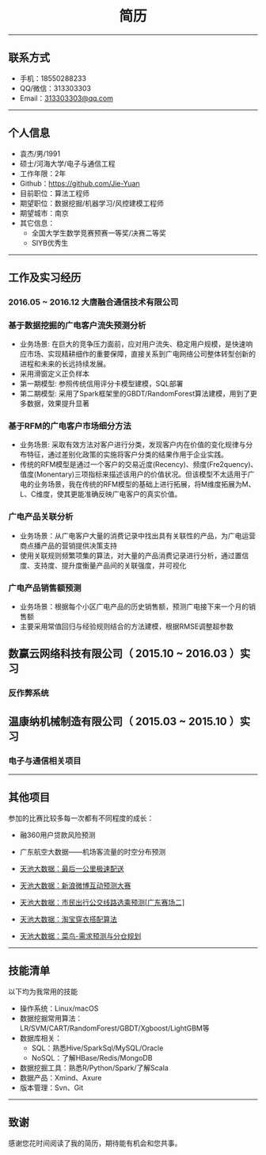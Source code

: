 <h1 align = "center"> 简历 </h1>

---
## 联系方式
- 手机：18550288233
- QQ/微信：313303303
- Email：313303303@qq.com

---
## 个人信息

- 袁杰/男/1991
- 硕士/河海大学/电子与通信工程
- 工作年限：2年
- Github：https://github.com/Jie-Yuan
- 目前职位：算法工程师
- 期望职位：数据挖掘/机器学习/风控建模工程师
- 期望城市：南京
- 其它信息：
    - 全国大学生数学竞赛预赛一等奖/决赛二等奖
    - SIYB优秀生

---
## 工作及实习经历

### 2016.05 ~ 2016.12 大唐融合通信技术有限公司

### 基于数据挖掘的广电客户流失预测分析
- 业务场景: 在巨大的竞争压力面前，应对用户流失、稳定用户规模，是快速响应市场、实现精耕细作的重要保障，直接关系到广电网络公司整体转型创新的进程和未来的长远持续发展。
- 采用滑窗定义正负样本
- 第一期模型: 参照传统信用评分卡模型建模，SQL部署
- 第二期模型: 采用了Spark框架里的GBDT/RandomForest算法建模，用到了更多数据，效果提升显著

### 基于RFM的广电客户市场细分方法
- 业务场景: 采取有效方法对客户进行分类，发现客户内在价值的变化规律与分布特征，通过差别化政策的实施将客户分类的结果作用于企业实践。
- 传统的RFM模型是通过一个客户的交易近度(Recency)、频度(Fre2quency)、值度(Monentary)三项指标来描述该用户的价值状况。但该模型不太适用于广电的业务场景，我在传统的RFM模型的基础上进行拓展，将M维度拓展为M、L、C维度，使其更能准确反映广电客户的真实价值。

### 广电产品关联分析
- 业务场景：从广电客户大量的消费记录中找出具有关联性的产品，为广电运营商点播产品的营销提供决策支持
- 使用关联规则频繁项集的算法，对大量的产品消费记录进行分析，通过置信度、支持度、提升度衡量产品间的关联强度，并可视化

### 广电产品销售额预测
- 业务场景：根据每个小区广电产品的历史销售额，预测广电接下来一个月的销售额
- 主要采用常值回归与经验规则结合的方法建模，根据RMSE调整超参数




## 数赢云网络科技有限公司（ 2015.10 ~ 2016.03 ）实习
### 反作弊系统

## 温康纳机械制造有限公司（ 2015.03 ~ 2015.10 ）实习
### 电子与通信相关项目

---
## 其他项目

参加的比赛比较多每一次都有不同程度的成长：

- 融360用户贷款风险预测
- 广东航空大数据——机场客流量的时空分布预测
- [天池大数据：最后一公里极速配送](http://note.youdao.com/noteshare?id=0bb5e3f202dcc988c90b71d654d41182)

- [天池大数据：新浪微博互动预测大赛](http://note.youdao.com/noteshare?id=19a5fd7cb19b3b959e487d6dba1e5cec)

- [天池大数据：市民出行公交线路选乘预测[广东赛场二]](http://note.youdao.com/noteshare?id=5fa800f5894a7bf918b4c990f633c8f0)

- [天池大数据：淘宝穿衣搭配算法](http://note.youdao.com/noteshare?id=854a246029d0e996b2895fe9b2ece8eb)

- [天池大数据：菜鸟-需求预测与分仓规划](http://note.youdao.com/noteshare?id=7cdcc5dcd0b9120152f48be9d483cc07)



---
## 技能清单

以下均为我常用的技能

- 操作系统：Linux/macOS
- 数据挖掘常用算法：LR/SVM/CART/RandomForest/GBDT/Xgboost/LightGBM等
- 数据库相关：
    - SQL：熟悉Hive/SparkSql/MySQL/Oracle
    - NoSQL：了解HBase/Redis/MongoDB
- 数据挖掘工具：熟悉R/Python/Spark/了解Scala
- 数据产品：Xmind、Axure
- 版本管理：Svn、Git






---
## 致谢

感谢您花时间阅读了我的简历，期待能有机会和您共事。
